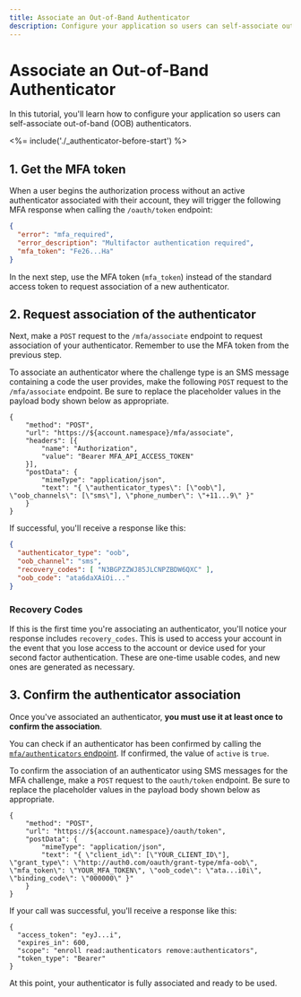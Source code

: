```yaml
---
title: Associate an Out-of-Band Authenticator
description: Configure your application so users can self-associate out-of-band (OOB) authenticators.
---
```


# Associate an Out-of-Band Authenticator

In this tutorial, you'll learn how to configure your application so users can self-associate out-of-band (OOB) authenticators.

<%= include('./_authenticator-before-start') %>

## 1. Get the MFA token

When a user begins the authorization process without an active authenticator associated with their account, they will trigger the following MFA response when calling the `/oauth/token` endpoint:

```json
{
  "error": "mfa_required",
  "error_description": "Multifactor authentication required",
  "mfa_token": "Fe26...Ha"
}
```

In the next step, use the MFA token (`mfa_token`) instead of the standard access token to request association of a new authenticator.

## 2. Request association of the authenticator

Next, make a `POST` request to the `/mfa/associate` endpoint to request association of your authenticator. Remember to use the MFA token from the previous step.

To associate an authenticator where the challenge type is an SMS message containing a code the user provides, make the following `POST` request to the `/mfa/associate` endpoint. Be sure to replace the placeholder values in the payload body shown below as appropriate.

```har
{
	"method": "POST",
	"url": "https://${account.namespace}/mfa/associate",
	"headers": [{
		"name": "Authorization",
		"value": "Bearer MFA_API_ACCESS_TOKEN"
	}],
	"postData": {
		"mimeType": "application/json",
		"text": "{ \"authenticator_types\": [\"oob\"], \"oob_channels\": [\"sms\"], \"phone_number\": \"+11...9\" }"
	}
}
```

If successful, you'll receive a response like this:

```json
{
  "authenticator_type": "oob",
  "oob_channel": "sms",
  "recovery_codes": [ "N3BGPZZWJ85JLCNPZBDW6QXC" ],
  "oob_code": "ata6daXAiOi..."
}
```

### Recovery Codes

If this is the first time you're associating an authenticator, you'll notice your response includes `recovery_codes`. This is used to access your account in the event that you lose access to the account or device used for your second factor authentication. These are one-time usable codes, and new ones are generated as necessary.

## 3. Confirm the authenticator association

Once you've associated an authenticator, **you must use it at least once to confirm the association**.

You can check if an authenticator has been confirmed by calling the [`mfa/authenticators` endpoint](/multifactor-authentication/api/manage#list-authenticators). If confirmed, the value of `active` is `true`.

To confirm the association of an authenticator using SMS messages for the MFA challenge, make a `POST` request to the `oauth/token` endpoint. Be sure to replace the placeholder values in the payload body shown below as appropriate.

```har
{
	"method": "POST",
	"url": "https://${account.namespace}/oauth/token",
	"postData": {
		"mimeType": "application/json",
		"text": "{ \"client_id\": [\"YOUR_CLIENT_ID\"], \"grant_type\": \"http://auth0.com/oauth/grant-type/mfa-oob\", \"mfa_token\": \"YOUR_MFA_TOKEN\", \"oob_code\": \"ata...i0i\", \"binding_code\": \"000000\" }"
	}
}
```

If your call was successful, you'll receive a response like this:

```
{
  "access_token": "eyJ...i",
  "expires_in": 600,
  "scope": "enroll read:authenticators remove:authenticators",
  "token_type": "Bearer"
}
```

At this point, your authenticator is fully associated and ready to be used.